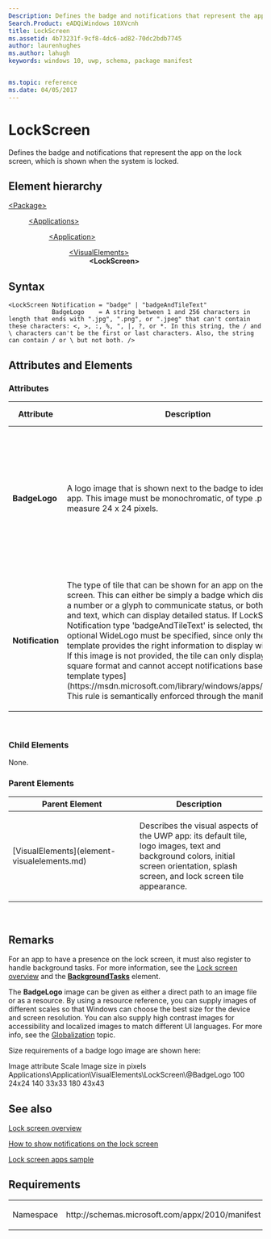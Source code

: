 ```yaml
---
Description: Defines the badge and notifications that represent the app on the lock screen, which is shown when the system is locked.
Search.Product: eADQiWindows 10XVcnh
title: LockScreen
ms.assetid: 4b73231f-9cf8-4dc6-ad82-70dc2bdb7745
author: laurenhughes
ms.author: lahugh
keywords: windows 10, uwp, schema, package manifest


ms.topic: reference
ms.date: 04/05/2017
---
```


# LockScreen


Defines the badge and notifications that represent the app on the lock screen, which is shown when the system is locked.

## Element hierarchy

<dl>
<dt><a href="element-package.md">&lt;Package&gt;</a></dt>
<dd>
<dl>
<dt><a href="element-applications.md">&lt;Applications&gt;</a></dt>
<dd>
<dl>
<dt><a href="element-application.md">&lt;Application&gt;</a></dt>
<dd>
<dl>
<dt><a href="element-visualelements.md">&lt;VisualElements&gt;</a></dt>
<dd><b>&lt;LockScreen&gt;</b></dd>
</dl>
</dd>
</dl>
</dd>
</dl>
</dd>
</dl>

## Syntax

``` syntax
<LockScreen Notification = "badge" | "badgeAndTileText"
            BadgeLogo    = A string between 1 and 256 characters in length that ends with ".jpg", ".png", or ".jpeg" that can't contain these characters: <, >, :, %, ", |, ?, or *. In this string, the / and \ characters can't be the first or last characters. Also, the string can contain / or \ but not both. />
```

## Attributes and Elements


### Attributes

<table>
<colgroup>
<col width="20%" />
<col width="20%" />
<col width="20%" />
<col width="20%" />
<col width="20%" />
</colgroup>
<thead>
<tr class="header">
<th>Attribute</th>
<th>Description</th>
<th>Data type</th>
<th>Required</th>
<th>Default value</th>
</tr>
</thead>
<tbody>
<tr class="odd">
<td><strong>BadgeLogo</strong></td>
<td><p>A logo image that is shown next to the badge to identify the app. This image must be monochromatic, of type .png, and measure 24 x 24 pixels.</p></td>
<td>A string between 1 and 256 characters in length that ends with &quot;.jpg&quot;, &quot;.png&quot;, or &quot;.jpeg&quot; that can't contain these characters: &lt;, &gt;, :, %, &quot;, |, ?, or *. In this string, the / and \ characters can't be the first or last characters. Also, the string can contain / or \ but not both.</td>
<td>Yes</td>
<td></td>
</tr>
<tr class="even">
<td><strong>Notification</strong></td>
<td><p>The type of tile that can be shown for an app on the lock screen. This can either be simply a badge which displays either a number or a glyph to communicate status, or both a badge and text, which can display detailed status. If LockScreen Notification type 'badgeAndTileText' is selected, then the optional WideLogo must be specified, since only the WideLogo template provides the right information to display with tile text. If this image is not provided, the tile can only display in the square format and cannot accept notifications based on [wide template types](https://msdn.microsoft.com/library/windows/apps/hh761491). This rule is semantically enforced through the manifest API.</p></td>
<td><p>This attribute can have one of the following values:</p>
<ul>
<li>badge</li>
<li>badgeAndTileText</li>
</ul></td>
<td>Yes</td>
<td></td>
</tr>
</tbody>
</table>

 

### Child Elements

None.

### Parent Elements

<table>
<colgroup>
<col width="50%" />
<col width="50%" />
</colgroup>
<thead>
<tr class="header">
<th>Parent Element</th>
<th>Description</th>
</tr>
</thead>
<tbody>
<tr class="odd">
<td>[VisualElements](element-visualelements.md)</td>
<td><p>Describes the visual aspects of the UWP app: its default tile, logo images, text and background colors, initial screen orientation, splash screen, and lock screen tile appearance.</p></td>
</tr>
</tbody>
</table>

 

## Remarks

For an app to have a presence on the lock screen, it must also register to handle background tasks. For more information, see the [Lock screen overview](https://msdn.microsoft.com/library/windows/apps/hh779720) and the [**BackgroundTasks**](element-backgroundtasks.md) element.

The **BadgeLogo** image can be given as either a direct path to an image file or as a resource. By using a resource reference, you can supply images of different scales so that Windows can choose the best size for the device and screen resolution. You can also supply high contrast images for accessibility and localized images to match different UI languages. For more info, see the [Globalization](https://msdn.microsoft.com/library/windows/apps/hh831183) topic.

Size requirements of a badge logo image are shown here:

Image attribute
Scale
Image size in pixels
Applications\\Application\\VisualElements\\LockScreen\\@BadgeLogo
100
24x24
140
33x33
180
43x43
 

## See also


[Lock screen overview](https://msdn.microsoft.com/library/windows/apps/br241847)

[How to show notifications on the lock screen](https://msdn.microsoft.com/library/windows/apps/hh700416)

[Lock screen apps sample](https://go.microsoft.com/fwlink/p/?linkid=239970)

## Requirements

<table>
<colgroup>
<col width="50%" />
<col width="50%" />
</colgroup>
<tbody>
<tr class="odd">
<td><p>Namespace</p></td>
<td><p>http://schemas.microsoft.com/appx/2010/manifest</p></td>
</tr>
</tbody>
</table>

 

 



